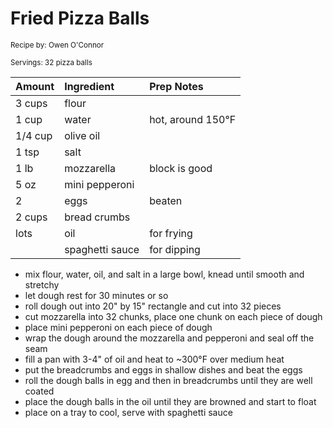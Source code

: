 # Fried Pizza Balls

<small>Recipe by: Owen O'Connor</small>

<small>Servings: 32 pizza balls</small>

| Amount  | Ingredient      | Prep Notes        |
| ------- | :-------------- | :---------------- |
| 3 cups  | flour           |                   |
| 1 cup   | water           | hot, around 150°F |
| 1/4 cup | olive oil       |                   |
| 1 tsp   | salt            |                   |
| 1 lb    | mozzarella      | block is good     |
| 5 oz    | mini pepperoni  |                   |
| 2       | eggs            | beaten            |
| 2 cups  | bread crumbs    |                   |
| lots    | oil             | for frying        |
|         | spaghetti sauce | for dipping       |

- mix flour, water, oil, and salt in a large bowl, knead until smooth and stretchy
- let dough rest for 30 minutes or so
- roll dough out into 20" by 15" rectangle and cut into 32 pieces
- cut mozzarella into 32 chunks, place one chunk on each piece of dough
- place mini pepperoni on each piece of dough
- wrap the dough around the mozzarella and pepperoni and seal off the seam
- fill a pan with 3-4" of oil and heat to ~300°F over medium heat
- put the breadcrumbs and eggs in shallow dishes and beat the eggs
- roll the dough balls in egg and then in breadcrumbs until they are well coated
- place the dough balls in the oil until they are browned and start to float
- place on a tray to cool, serve with spaghetti sauce